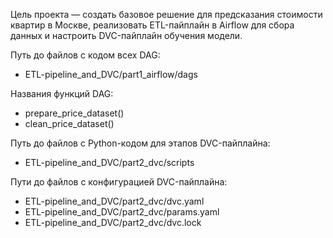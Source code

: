 Цель проекта — создать базовое решение для предсказания стоимости квартир в Москве, реализовать ETL-пайплайн в Airflow для сбора данных и настроить DVC-пайплайн обучения модели.

Путь до файлов с кодом всех DAG: 
- ETL-pipeline_and_DVC/part1_airflow/dags

Названия функций DAG: 
- prepare_price_dataset()
- clean_price_dataset()

Путь до файлов с Python-кодом для этапов DVC-пайплайна: 
- ETL-pipeline_and_DVC/part2_dvc/scripts

Пути до файлов с конфигурацией DVC-пайплайна:
- ETL-pipeline_and_DVC/part2_dvc/dvc.yaml
- ETL-pipeline_and_DVC/part2_dvc/params.yaml
- ETL-pipeline_and_DVC/part2_dvc/dvc.lock
